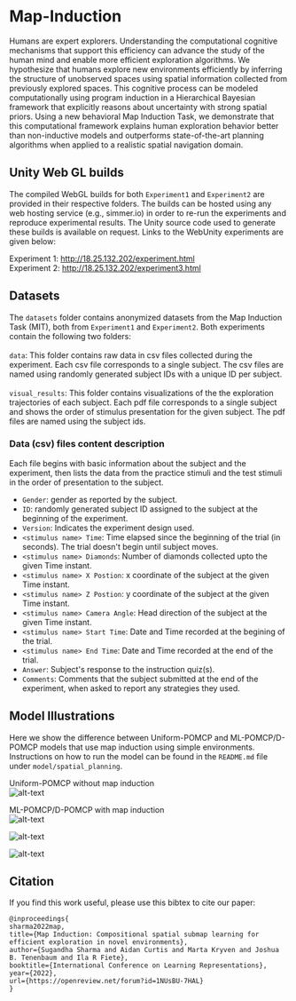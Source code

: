 # Map-Induction

Humans are expert explorers. Understanding the computational cognitive mechanisms that support this efficiency can advance the study of the human mind and enable more efficient exploration algorithms. 
We hypothesize that humans explore new environments efficiently by inferring the structure of unobserved spaces using spatial information collected from previously explored spaces. This cognitive process can be modeled computationally using program induction in a Hierarchical Bayesian framework that explicitly reasons about uncertainty with strong spatial priors. Using a new behavioral Map Induction Task, we demonstrate that this computational framework explains human exploration behavior better than non-inductive models and outperforms state-of-the-art planning algorithms when applied to a realistic spatial navigation domain. 

## Unity Web GL builds
The compiled WebGL builds for both `Experiment1` and `Experiment2` are provided in their respective folders. The builds can be hosted using any web hosting service (e.g., simmer.io) in order to re-run the experiments and reproduce experimental results. The Unity source code used to generate these builds is available on request. Links to the WebUnity experiments are given below: <br>

Experiment 1: http://18.25.132.202/experiment.html <br>
Experiment 2: http://18.25.132.202/experiment3.html <br> 


## Datasets
The `datasets` folder contains anonymized datasets from the Map Induction Task (MIT), both from `Experiment1` and `Experiment2`. Both experiments contain the following two folders: <br><br>
`data`: This folder contains raw data in csv files collected during the experiment. Each csv file corresponds to a single subject. The csv files are named using randomly generated subject IDs with a unique ID per subject.<br><br>
`visual_results`: This folder contains visualizations of the the exploration trajectories of each subject. Each pdf file corresponds to a single subject and shows the order of stimulus presentation for the given subject. The pdf files are named using the subject ids. 

### Data (csv) files content description <br>
Each file begins with basic information about the subject and the experiment, then lists the data from the practice stimuli and the test stimuli in the order of presentation to the subject. 

  - `Gender`: gender as reported by the subject. <br>
  - `ID`: randomly generated subject ID assigned to the subject at the beginning of the experiment. <br>
  - `Version`: Indicates the experiment design used. <br>
  - `<stimulus name> Time`: Time elapsed since the beginning of the trial (in seconds). The trial doesn't begin until subject moves.<br>
  - `<stimulus name> Diamonds`: Number of diamonds collected upto the given Time instant.<br>
  - `<stimulus name> X Postion`: x coordinate of the subject at the given Time instant.<br>
  - `<stimulus name> Z Postion`: y coordinate of the subject at the given Time instant.<br>
  - `<stimulus name> Camera Angle`: Head direction of the subject at the given Time instant.<br>  
  - `<stimulus name> Start Time`: Date and Time recorded at the begining of the trial.<br>
  - `<stimulus name> End Time`: Date and Time recorded at the end of the trial.<br>
  - `Answer`: Subject's response to the instruction quiz(s).<br>
  - `Comments`: Comments that the subject submitted at the end of the experiment, when asked to report any strategies they used.<br> 

## Model Illustrations
Here we show the difference between Uniform-POMCP and ML-POMCP/D-POMCP models that use map induction using simple environments. Instructions on how to run the model can be found in the `README.md` file under `model/spatial_planning`.

Uniform-POMCP without map induction <br>
![alt-text](model/illustrations/doublechain_Uniform.gif)

ML-POMCP/D-POMCP with map induction <br>
![alt-text](model/illustrations/doublechain.gif)

![alt-text](model/illustrations/tworoom.gif)

![alt-text](model/illustrations/lattice.gif)


## Citation
If you find this work useful, please use this bibtex to cite our paper:
```
@inproceedings{
sharma2022map,
title={Map Induction: Compositional spatial submap learning for efficient exploration in novel environments},
author={Sugandha Sharma and Aidan Curtis and Marta Kryven and Joshua B. Tenenbaum and Ila R Fiete},
booktitle={International Conference on Learning Representations},
year={2022},
url={https://openreview.net/forum?id=1NUsBU-7HAL}
}   
```

